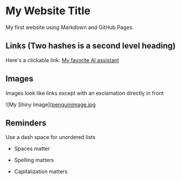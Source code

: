 # My Website Title 

My first website using Markdown and GitHub Pages.

## Links (Two hashes is a second level heading)

Here's a clickable link: [My favorite AI assistant]([https://chatgpt.com/])

## Images

Images look like links except with an exclamation directly in front

![My Shiny Image]([penguinimage.jpg](https://github.com/LFoster03/cintel-01-pages/blob/main/penguinimage.jpg])

## Reminders

Use a dash space for unordered lists

- Spaces matter

- Spelling matters

- Capitalization matters
